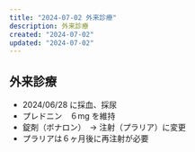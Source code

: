 ```yaml
---
title: "2024-07-02 外来診療"
description: 外来診療
created: "2024-07-02"
updated: "2024-07-02"
---
```


## 外来診療

- 2024/06/28 に採血、採尿
- プレドニン　６mg を維持
- 錠剤（ボナロン）　→ 注射（プラリア）に変更
- プラリアは６ヶ月後に再注射が必要

